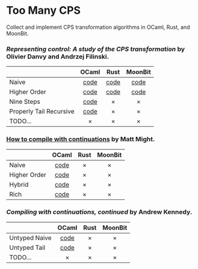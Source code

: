 # Too Many CPS

Collect and implement CPS transformation algorithms in OCaml, Rust, and MoonBit.

### *Representing control: A study of the CPS transformation* by Olivier Danvy and Andrzej Filinski.

|                        | OCaml | Rust | MoonBit |
|------------------------|:-----:|:----:|:-------:|
| Naive                  |   [code](ocaml/lib/fischer_plotkin_cps.ml)   |   [code](rust/naive.rs)  |    [code](moonbit/naive/cps.mbt)    |
| Higher Order           |   [code](ocaml/lib/nielson_one_pass_cps.ml)   |   [code](rust/higher_order.rs)  |    [code](moonbit/higher_order/cps.mbt)    |
| Nine Steps             |   [code](ocaml/lib/danvy_nine_steps.ml)   |   ×  |    ×    |
| Properly Tail Recursive|   [code](ocaml/lib/danvy_tail_cps.ml)   |   ×  |    ×    |
| TODO...                |   ×   |   ×  |    ×    |

### [How to compile with continuations](https://matt.might.net/articles/cps-conversion/) by Matt Might.

|                        | OCaml | Rust | MoonBit |
|------------------------|:-----:|:----:|:-------:|
| Naive                  |   [code](ocaml/lib/matt_naive_cps.ml)   |   ×  |    ×    |
| Higher Order           |   [code](ocaml/lib/matt_higher_order_cps.ml)   |   ×  |    ×    |
| Hybrid                 |   [code](ocaml/lib/matt_hybrid_cps.ml)   |   ×  |    ×    |
| Rich                   |   [code](ocaml/lib/matt_rich_cps.ml)   |   ×  |    ×    |

### *Compiling with continuations, continued* by Andrew Kennedy.

|                        | OCaml | Rust | MoonBit |
|------------------------|:-----:|:----:|:-------:|
| Untyped Naive          |   [code](ocaml/lib/andrew_kennedy_untyped_naive_cps.ml)   |   ×  |    ×    |
| Untyped Tail           |   [code](ocaml/lib/andrew_kennedy_untyped_tail_cps.ml)   |   ×  |    ×    |
| TODO...                |   ×   |   ×  |    ×    |
